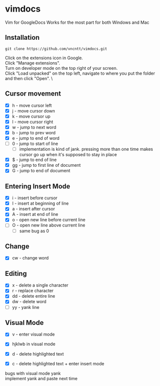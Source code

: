 # vimdocs
Vim for GoogleDocs 
Works for the most part for both Windows and Mac

## Installation

```
git clone https://github.com/vncntt/vimdocs.git
```
Click on the extensions icon in Google.  
Click "Manage extensions".\
Turn on developer mode on the top right of your screen.\
Click "Load unpacked" on the top left, navigate to where you put the folder and then click "Open". \

## Cursor movement

- [x] h - move cursor left
- [x] j - move cursor down
- [x] k - move cursor up
- [x] l - move cursor right
- [x] w - jump to next word
- [x] b - jump to prev word
- [x] e - jump to end of word
- [ ] 0 - jump to start of line
	- [ ] implementation is kind of jank. pressing more than one time makes cursor go up when it's supposed to stay in place
- [x] $ - jump to end of line
- [x] gg - jump to first line of document
- [x] G - jump to end of document

## Entering Insert Mode

- [x] i - insert before cursor
- [x] I - insert at beginning of line
- [x] a - insert after cursor
- [x] A - insert at end of line
- [x] o - open new line before current line
- [ ] O - open new line above current line
	- [ ] same bug as 0

## Change

- [x] cw - change word

## Editing

- [x] x - delete a single character
- [x] r - replace character
- [x] dd - delete entire line
- [x] dw - delete word
- [ ] yy - yank line

## Visual Mode

- [x] v - enter visual mode
- [x] hjklwb in visual mode
- [x] d - delete highlighted text
- [x] c - delete highlighted text + enter insert mode




bugs with visual mode yank  
implement yank and paste next time